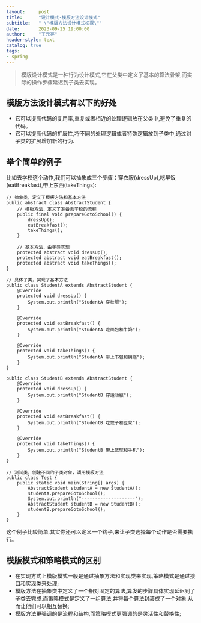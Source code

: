 ```yaml
---
layout:     post
title:      "设计模式-模版方法设计模式"
subtitle:   " \"模版方法设计模式初探\""
date:       2023-09-25 19:00:00
author:     "王元存"
header-style: text
catalog: true
tags:
- spring
---
```


> 模版设计模式是一种行为设计模式,它在父类中定义了基本的算法骨架,而实际的操作步骤延迟到子类去实现。

模版方法设计模式有以下的好处
-----

- 它可以提高代码的复用率,重复或者相近的处理逻辑放在父类中,避免了重复的代码。
- 它可以提高代码的扩展性,将不同的处理逻辑或者特殊逻辑放到子类中,通过对子类的扩展增加新的行为.

举个简单的例子
-----
比如去学校这个动作,我们可以抽象成三个步骤：穿衣服(dressUp),吃早饭(eatBreakfast),带上东西(takeThings):
```
// 抽象类，定义了模板方法和基本方法
public abstract class AbstractStudent {
    // 模板方法，定义了准备去学校的流程
    public final void prepareGotoSchool() {
        dressUp();
        eatBreakfast();
        takeThings();
    }

    // 基本方法，由子类实现
    protected abstract void dressUp();
    protected abstract void eatBreakfast();
    protected abstract void takeThings();
}

// 具体子类，实现了基本方法
public class StudentA extends AbstractStudent {
    @Override
    protected void dressUp() {
        System.out.println("StudentA 穿校服");
    }

    @Override
    protected void eatBreakfast() {
        System.out.println("StudentA 吃面包和牛奶");
    }

    @Override
    protected void takeThings() {
        System.out.println("StudentA 带上书包和钥匙");
    }
}

public class StudentB extends AbstractStudent {
    @Override
    protected void dressUp() {
        System.out.println("StudentB 穿运动服");
    }

    @Override
    protected void eatBreakfast() {
        System.out.println("StudentB 吃饺子和豆浆");
    }

    @Override
    protected void takeThings() {
        System.out.println("StudentB 带上篮球和手机");
    }
}

// 测试类，创建不同的子类对象，调用模板方法
public class Test {
    public static void main(String[] args) {
        AbstractStudent studentA = new StudentA();
        studentA.prepareGotoSchool();
        System.out.println("--------------------");
        AbstractStudent studentB = new StudentB();
        studentB.prepareGotoSchool();
    }
}
```
这个例子比较简单,其实你还可以定义一个钩子,来让子类选择每个动作是否需要执行。

模版模式和策略模式的区别
-----

- 在实现方式上模版模式一般是通过抽象方法和实现类来实现,策略模式是通过接口和实现类来处理;
- 模版方法在抽象类中定义了一个相对固定的算法,算发的步骤具体实现延迟到了子类去完成.而策略模式是定义了一组算法,并将每个算法封装成了一个对象.从而让他们可以相互替换;
- 模版方法更强调的是流程和结构,而策略模式更强调的是灵活性和替换性;
